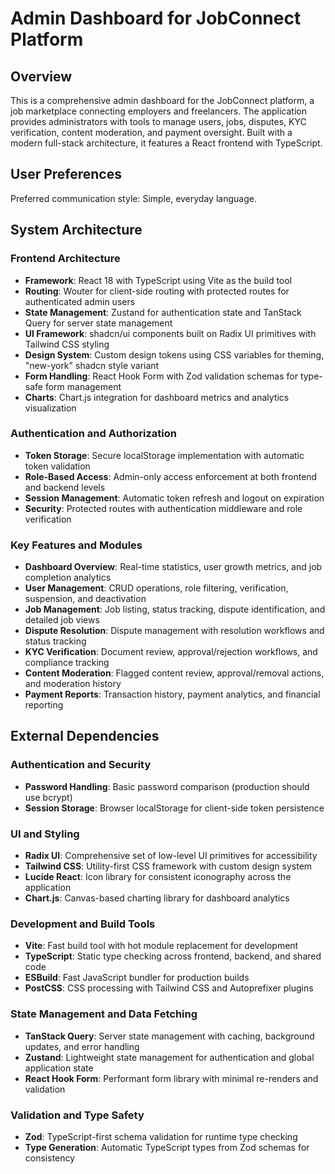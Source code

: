 # Admin Dashboard for JobConnect Platform

## Overview

This is a comprehensive admin dashboard for the JobConnect platform, a job marketplace connecting employers and freelancers. The application provides administrators with tools to manage users, jobs, disputes, KYC verification, content moderation, and payment oversight. Built with a modern full-stack architecture, it features a React frontend with TypeScript.

## User Preferences

Preferred communication style: Simple, everyday language.

## System Architecture

### Frontend Architecture
- **Framework**: React 18 with TypeScript using Vite as the build tool
- **Routing**: Wouter for client-side routing with protected routes for authenticated admin users
- **State Management**: Zustand for authentication state and TanStack Query for server state management
- **UI Framework**: shadcn/ui components built on Radix UI primitives with Tailwind CSS styling
- **Design System**: Custom design tokens using CSS variables for theming, "new-york" shadcn style variant
- **Form Handling**: React Hook Form with Zod validation schemas for type-safe form management
- **Charts**: Chart.js integration for dashboard metrics and analytics visualization


### Authentication and Authorization
- **Token Storage**: Secure localStorage implementation with automatic token validation
- **Role-Based Access**: Admin-only access enforcement at both frontend and backend levels
- **Session Management**: Automatic token refresh and logout on expiration
- **Security**: Protected routes with authentication middleware and role verification

### Key Features and Modules
- **Dashboard Overview**: Real-time statistics, user growth metrics, and job completion analytics
- **User Management**: CRUD operations, role filtering, verification, suspension, and deactivation
- **Job Management**: Job listing, status tracking, dispute identification, and detailed job views
- **Dispute Resolution**: Dispute management with resolution workflows and status tracking
- **KYC Verification**: Document review, approval/rejection workflows, and compliance tracking
- **Content Moderation**: Flagged content review, approval/removal actions, and moderation history
- **Payment Reports**: Transaction history, payment analytics, and financial reporting

## External Dependencies

### Authentication and Security
- **Password Handling**: Basic password comparison (production should use bcrypt)
- **Session Storage**: Browser localStorage for client-side token persistence

### UI and Styling
- **Radix UI**: Comprehensive set of low-level UI primitives for accessibility
- **Tailwind CSS**: Utility-first CSS framework with custom design system
- **Lucide React**: Icon library for consistent iconography across the application
- **Chart.js**: Canvas-based charting library for dashboard analytics

### Development and Build Tools
- **Vite**: Fast build tool with hot module replacement for development
- **TypeScript**: Static type checking across frontend, backend, and shared code
- **ESBuild**: Fast JavaScript bundler for production builds
- **PostCSS**: CSS processing with Tailwind CSS and Autoprefixer plugins

### State Management and Data Fetching
- **TanStack Query**: Server state management with caching, background updates, and error handling
- **Zustand**: Lightweight state management for authentication and global application state
- **React Hook Form**: Performant form library with minimal re-renders and validation

### Validation and Type Safety
- **Zod**: TypeScript-first schema validation for runtime type checking
- **Type Generation**: Automatic TypeScript types from Zod schemas for consistency